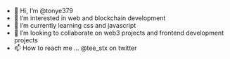 - 👋 Hi, I’m @tonye379
- 👀 I’m interested in web and blockchain development
- 🌱 I’m currently learning css and javascript
- 💞️ I’m looking to collaborate on web3 projects and frontend development projects
- 📫 How to reach me ... @tee_stx on twitter

<!---
tonye379/tonye379 is a ✨ special ✨ repository because its `README.md` (this file) appears on your GitHub profile.
You can click the Preview link to take a look at your changes.
--->

